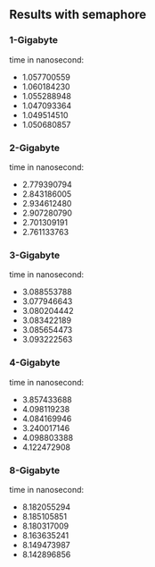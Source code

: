 ## Results with semaphore

### 1-Gigabyte

time in nanosecond:

- 1.057700559
- 1.060184230
- 1.055288948
- 1.047093364
- 1.049514510
- 1.050680857

### 2-Gigabyte

time in nanosecond:

- 2.779390794
- 2.843186005
- 2.934612480
- 2.907280790
- 2.701309191
- 2.761133763

### 3-Gigabyte

time in nanosecond:

- 3.088553788
- 3.077946643
- 3.080204442
- 3.083422189
- 3.085654473
- 3.093222563


### 4-Gigabyte

time in nanosecond:

- 3.857433688
- 4.098119238
- 4.084169946
- 3.240017146
- 4.098803388
- 4.122472908


### 8-Gigabyte

time in nanosecond:

- 8.182055294
- 8.185105851
- 8.180317009
- 8.163635241
- 8.149473987
- 8.142896856
